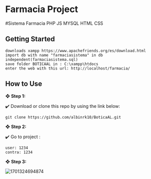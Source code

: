 # Farmacia Project
#Sistema Farmacia PHP JS MYSQL HTML CSS
## Getting Started



```
downloads xampp https://www.apachefriends.org/es/download.html
import db with name "farmaciasistema" in db independent(farmaciasistema.sql)
save folder BOTICAAL in : C:\xampp\htdocs
enter the web with this url: http://localhost/farmacia/
```

## How to Use

**❖ Step 1:**

✔️ Download or clone this repo by using the link below:

```
git clone https://github.com/albinrk10/BoticaAL.git
```

**❖ Step 2:**

✔️ Go to project :

```
user: 1234
contra: 1234

```

**❖ Step 3:**

![1701324694874](https://github.com/albinrk10/BoticaAL/assets/79820950/94e844d3-d40a-4a09-9871-28719aa7135c)


